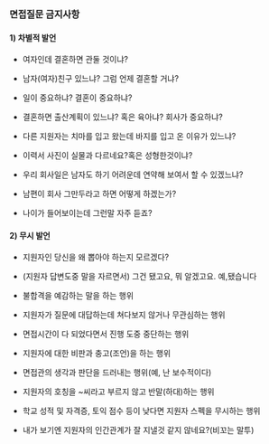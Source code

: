 

### **면접질문 금지사항**



#### 1) 차별적 발언

* 여자인데 결혼하면 관둘 것이냐?

* 남자(여자)친구 있느냐? 그럼 언제 결혼할 거냐?

* 일이 중요하냐? 결혼이 중요하냐?

* 결혼하면 출산계획이 있느냐? 혹은 육아냐? 회사가 중요하냐?

* 다른 지원자는 치마를 입고 왔는데 바지를 입고 온 이유가 있느냐?

* 이력서 사진이 실물과 다르네요?혹은 성형한것이냐?

* 우리 회사일은 남자도 하기 어려운데 연약해 보여서 할 수 있겠느냐?

* 남편이 회사 그만두라고 하면 어떻게 하겠는가?

* 나이가 들어보이는데 그런말 자주 듣죠?

  

#### 2)  무시 발언

* 지원자인 당신을 왜 뽑아야 하는지 모르겠다?

* (지원자 답변도중 말을 자르면서) 그건 됐고요, 뭐 알겠고요. 예,됐습니다

* 불합격을 예감하는 말을 하는 행위

* 지원자가 질문에 대답하는데 쳐다보지 않거나 무관심하는 행위

* 면접시간이 다 되었다면서 진행 도중 중단하는 행위

* 지원자에 대한 비판과 충고(조언)을 하는 행위

* 면접관의 생각과 판단을 드러내는 행위(예, 난 보수적이다)

* 지원자의 호칭을 ~씨라고 부르지 않고 반말(하대)하는 행위

* 학교 성적 및 자격증, 토익 점수 등이 낮다면 지원자 스펙을 무시하는 행위

* 내가 보기엔 지원자의 인간관계가 잘 지낼것 같지 않네요?(비꼬는 말투)

